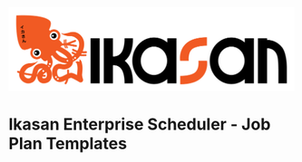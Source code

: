 ![IKASAN](../../developer/docs/quickstart-images/Ikasan-title-transparent.png)

# Ikasan Enterprise Scheduler - Job Plan Templates